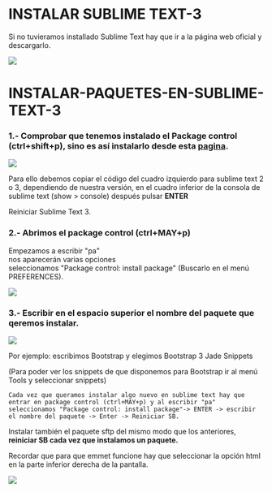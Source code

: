 # INSTALAR SUBLIME TEXT-3  

Si no tuvieramos installado Sublime Text hay que ir a la página web oficial y descargarlo.  

![](http://grabilla.com/05516-3ab6fda1-7ce0-4f1b-bd68-5ce76b6d672a.png)

# INSTALAR-PAQUETES-EN-SUBLIME-TEXT-3  

### 1.- Comprobar que tenemos instalado el Package control (ctrl+shift+p), sino es así instalarlo desde esta [pagina](https://packagecontrol.io/installation).    

   ![](http://grabilla.com/0520d-f519a486-d25b-4703-af85-3eec40fd771f.png)
  
  
Para ello debemos copiar el código del cuadro izquierdo para sublime text 2 o 3, dependiendo de nuestra versión, en el cuadro inferior de la consola de sublime text (show > console) después pulsar **ENTER**  

Reiniciar Sublime Text 3.  

### 2.- Abrimos el package control (ctrl+MAY+p)  
Empezamos a escribir "pa"    
nos aparecerán varias opciones  
seleccionamos "Package control: install package" (Buscarlo en el menú PREFERENCES).  


![](http://grabilla.com/0520d-ded97eae-0ddf-4b16-b685-6e06f51ff6c2.png)  

### 3.- Escribir en el espacio superior el nombre del paquete que qeremos instalar.  

![](http://grabilla.com/0520d-57fe0d4e-a3d1-406a-a895-4ac8f8b64181.png)

 Por ejemplo: escribimos Bootstrap y elegimos Bootstrap 3 Jade Snippets  

(Para poder ver los snippets de que disponemos para Bootstrap ir al menú Tools y seleccionar snippets)  

```Cada vez que queramos instalar algo nuevo en sublime text hay que entrar en package control (ctrl+MAY+p) y al escribir "pa" seleccionamos "Package control: install package"-> ENTER -> escribir el nombre del paquete -> Enter -> Reiniciar SB. ``` 


Instalar también el paquete sftp del mismo modo que los anteriores, **reiniciar SB cada vez que instalamos un paquete.**    

Recordar que para que emmet funcione hay que seleccionar la opción html en la parte inferior derecha de la pantalla.  

![](http://grabilla.com/06213-a7a7faa1-8be0-4cd5-8559-1c85e07fa1e5.png)
